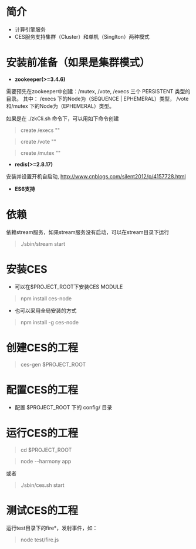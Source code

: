 # 简介

* 计算引擎服务
* CES服务支持集群（Cluster）和单机（Singlton）两种模式

# 安装前准备（如果是集群模式）

* **zookeeper(>=3.4.6)**

需要预先在zookeeper中创建：/mutex, /vote, /execs 三个 PERSISTENT 类型的目录。
其中：
/execs 下的Node为（SEQUENCE | EPHEMERAL）类型，
/vote和/mutex 下的Node为（EPHEMERAL）类型。

如果是在 ./zkCli.sh 命令下，可以用如下命令创建

> create /execs ""

> create /vote ""

> create /mutex ""

* **redis(>=2.8.17)**

安装并设置开机自启动, http://www.cnblogs.com/silent2012/p/4157728.html

* **ES6支持**


# 依赖

依赖stream服务，如果stream服务没有启动，可以在stream目录下运行

> ./sbin/stream start

# 安装CES

* 可以在$PROJECT_ROOT下安装CES MODULE

> npm install ces-node

* 也可以采用全局安装的方式

> npm install -g ces-node

# 创建CES的工程

> ces-gen $PROJECT_ROOT

# 配置CES的工程

* 配置 $PROJECT_ROOT 下的 config/ 目录

# 运行CES的工程

> cd $PROJECT_ROOT

> node --harmony app

或者

> ./sbin/ces.sh start

# 测试CES的工程

运行test目录下的fire*，发射事件，如：

> node test/fire.js
